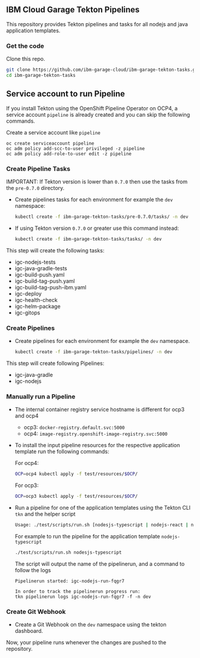## IBM Cloud Garage Tekton Pipelines

This repository provides Tekton pipelines and tasks for all nodejs and java application templates.

### Get the code

Clone this repo.

```bash
git clone https://github.com/ibm-garage-cloud/ibm-garage-tekton-tasks.git
cd ibm-garage-tekton-tasks
```

## Service account to run Pipeline

If you install Tekton using the OpenShift Pipeline Operator on OCP4, a service account `pipeline` is already created and you can skip the following commands.

Create a service account like `pipeline`
```
oc create serviceaccount pipeline
oc adm policy add-scc-to-user privileged -z pipeline
oc adm policy add-role-to-user edit -z pipeline
```

### Create Pipeline Tasks

IMPORTANT: If Tekton version is lower than `0.7.0` then use the tasks from the `pre-0.7.0` directory.

- Create pipelines tasks for each environment for example the `dev` namespace:

    ```bash
    kubectl create -f ibm-garage-tekton-tasks/pre-0.7.0/tasks/ -n dev
    ```

- If using Tekton version `0.7.0` or greater use this command instead:

    ```bash
    kubectl create -f ibm-garage-tekton-tasks/tasks/ -n dev
    ```

This step will create the following tasks:
- igc-nodejs-tests
- igc-java-gradle-tests
- igc-build-push.yaml
- igc-build-tag-push.yaml
- igc-build-tag-push-ibm.yaml
- igc-deploy
- igc-health-check
- igc-helm-package
- igc-gitops

### Create Pipelines

- Create pipelines for each environment for example the `dev` namespace.

    ```bash
    kubectl create -f ibm-garage-tekton-tasks/pipelines/ -n dev
    ```

This step will create following Pipelines:

- igc-java-gradle
- igc-nodejs

### Manually run a Pipeline

- The internal container registry service hostname is different for ocp3 and ocp4 
  - ocp3: `docker-registry.default.svc:5000`
  - ocp4: `image-registry.openshift-image-registry.svc:5000`

- To install the input pipeline resources for the respective application template run the following commands:
    
    For ocp4:
    ```bash
    OCP=ocp4 kubectl apply -f test/resources/$OCP/
    ```

    For ocp3:
    ```bash
    OCP=ocp3 kubectl apply -f test/resources/$OCP/
    ```

- Run a pipeline for one of the application templates using the Tekton CLI `tkn` and the helper script
    
    ```bash
    Usage: ./test/scripts/run.sh [nodesjs-typescript | nodejs-react | nodejs-angular | java-spring]
    ```
    For example to run the pipeline for the application template `nodejs-typescript`
    ```bash
    ./test/scripts/run.sh nodesjs-typescript
    ```
    The script will output the name of the pipelinerun, and a command to follow the logs
    ```
    Pipelinerun started: igc-nodejs-run-fqgr7

    In order to track the pipelinerun progress run:
    tkn pipelinerun logs igc-nodejs-run-fqgr7 -f -n dev
    ```

### Create Git Webhook

- Create a Git Webhook on the `dev` namespace using the tekton dashboard.

Now, your pipeline runs whenever the changes are pushed to the repository.
